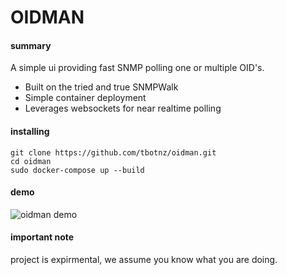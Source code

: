 # OIDMAN

#### summary
A simple ui providing fast SNMP polling one or multiple OID's.

- Built on the tried and true SNMPWalk
- Simple container deployment
- Leverages websockets for near realtime polling

#### installing
```
git clone https://github.com/tbotnz/oidman.git
cd oidman
sudo docker-compose up --build
```

#### demo
![oidman demo](/oidman.gif)


#### important note
project is expirmental, we assume you know what you are doing.
